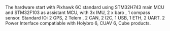 The hardware start with Pixhawk 6C standard using STM32H743 main MCU and STM32F103 as assistant MCU, with 3x IMU, 2 x baro , 1 compass sensor.
Standard IO: 2 GPS, 2 Telem , 2 CAN, 2 I2C, 1 USB, 1 ETH, 2 UART. 2 Power
Interface compatiable with Holybro 6, CUAV 6, Cube products.
